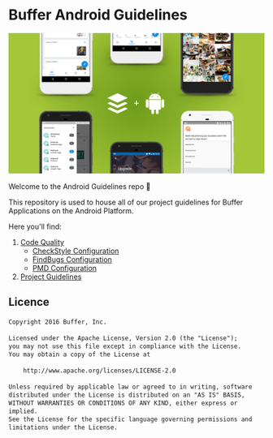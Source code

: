 # Buffer Android Guidelines

![Buffer Android Header](art/header.png)

Welcome to the Android Guidelines repo 👋 

This repository is used to house all of our project guidelines for Buffer Applications on the Android Platform.  
  
Here you'll find:

1. [Code Quality](/Code_Quality)  
   * [CheckStyle Configuration](/Code_Quality/checkstyle)  
   * [FindBugs Configuration](/Code_Quality/findbugs)  
   * [PMD Configuration](/Code_Quality/pmd) 
2. [Project Guidelines](project_style_guidelines.md) 

## Licence

```
Copyright 2016 Buffer, Inc.

Licensed under the Apache License, Version 2.0 (the "License");
you may not use this file except in compliance with the License.
You may obtain a copy of the License at

    http://www.apache.org/licenses/LICENSE-2.0

Unless required by applicable law or agreed to in writing, software
distributed under the License is distributed on an "AS IS" BASIS,
WITHOUT WARRANTIES OR CONDITIONS OF ANY KIND, either express or implied.
See the License for the specific language governing permissions and
limitations under the License.
```
